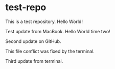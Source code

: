 test-repo
=========

This is a test repository. Hello World!

Test update from MacBook. Hello World time two!

Second update on GitHub.

This file conflict was fixed by the terminal.

Third update from terminal.
